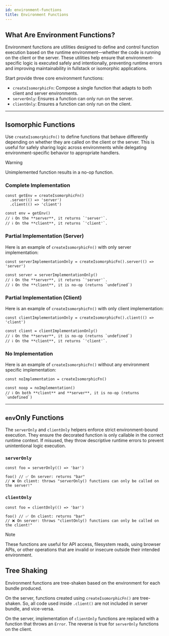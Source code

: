 ```yaml
---
id: environment-functions
title: Environment Functions
---
```


## What Are Environment Functions?

Environment functions are utilities designed to define and control function execution based on the runtime environment—whether the code is running on the client or the server. These utilities help ensure that environment-specific logic is executed safely and intentionally, preventing runtime errors and improving maintainability in fullstack or isomorphic applications.

Start provide three core environment functions:

- `createIsomorphicFn`: Compose a single function that adapts to both client and server environments.
- `serverOnly`: Ensures a function can only run on the server.
- `clientOnly`: Ensures a function can only run on the client.

---

## Isomorphic Functions

Use `createIsomorphicFn()` to define functions that behave differently depending on whether they are called on the client or the server. This is useful for safely sharing logic across environments while delegating environment-specific behavior to appropriate handlers. 

> [!WARNING]
> Unimplemented function results in a no-op function.

### Complete Implementation

```tsx
const getEnv = createIsomorphicFn()
  .server(() => 'server')
  .client(() => 'client')

const env = getEnv()
// ℹ️ On the **server**, it returns `'server'`.
// ℹ️ On the **client**, it returns `'client'`.
```

### Partial Implementation (Server)

Here is an example of `createIsomorphicFn()` with only server implementation:

```tsx
const serverImplementationOnly = createIsomorphicFn().server(() => 'server')

const server = serverImplementationOnly()
// ℹ️ On the **server**, it returns `'server'`.
// ℹ️ On the **client**, it is no-op (returns `undefined`)
```

### Partial Implementation (Client)

Here is an example of `createIsomorphicFn()` with only client implementation:

```tsx
const clientImplementationOnly = createIsomorphicFn().client(() => 'client')

const client = clientImplementationOnly()
// ℹ️ On the **server**, it is no-op (returns `undefined`)
// ℹ️ On the **client**, it returns `'client'`.
```

### No Implementation

Here is an example of `createIsomorphicFn()` without any environment specific implementation:

```tsx
const noImplementation = createIsomorphicFn()

const noop = noImplementation()
// ℹ️ On both **client** and **server**, it is no-op (returns `undefined`)
```

---

## `env`Only Functions

The `serverOnly` and `clientOnly` helpers enforce strict environment-bound execution. They ensure the decorated function is only callable in the correct runtime context. If misused, they throw descriptive runtime errors to prevent unintentional logic execution.

### `serverOnly`

```tsx
const foo = serverOnly(() => 'bar')

foo() // ✅ On server: returns "bar"
// ❌ On client: throws "serverOnly() functions can only be called on the server!"
```

### `clientOnly`

```tsx
const foo = clientOnly(() => 'bar')

foo() // ✅ On client: returns "bar"
// ❌ On server: throws "clientOnly() functions can only be called on the client!"
```

> [!NOTE]
> These functions are useful for API access, filesystem reads, using browser APIs, or other operations that are invalid or insecure outside their intended environment.

## Tree Shaking

Environment functions are tree-shaken based on the environment for each bundle produced.

On the server, functions created using `createIsomorphicFn()` are tree-shaken. So, all code used inside `.client()` are not included in server bundle, and vice-versa.

On the server, implementation of `clientOnly` functions are replaced with a function that throws an `Error`. The reverse is true for `serverOnly` functions on the client.
